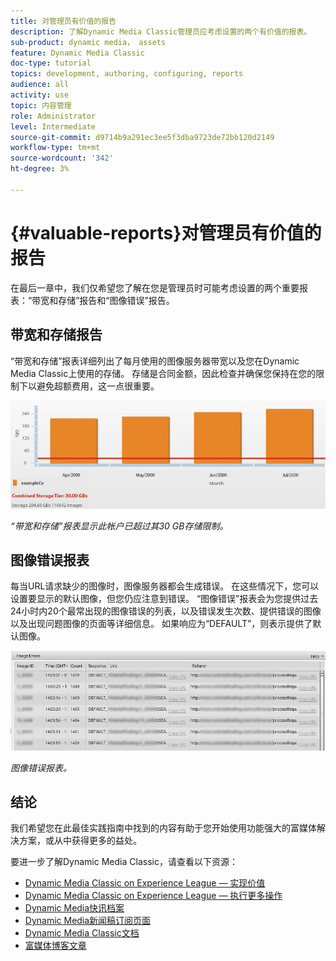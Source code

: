 ```yaml
---
title: 对管理员有价值的报告
description: 了解Dynamic Media Classic管理员应考虑设置的两个有价值的报表。
sub-product: dynamic media， assets
feature: Dynamic Media Classic
doc-type: tutorial
topics: development, authoring, configuring, reports
audience: all
activity: use
topic: 内容管理
role: Administrator
level: Intermediate
source-git-commit: d9714b9a291ec3ee5f3dba9723de72bb120d2149
workflow-type: tm+mt
source-wordcount: '342'
ht-degree: 3%

---
```



# {#valuable-reports}对管理员有价值的报告

在最后一章中，我们仅希望您了解在您是管理员时可能考虑设置的两个重要报表：“带宽和存储”报告和“图像错误”报告。

## 带宽和存储报告

“带宽和存储”报表详细列出了每月使用的图像服务器带宽以及您在Dynamic Media Classic上使用的存储。 存储是合同金额，因此检查并确保您保持在您的限制下以避免超额费用，这一点很重要。

![图像](assets/valuable-reports/reports-1.jpg)

_“带宽和存储”报表显示此帐户已超过其30 GB存储限制。_

## 图像错误报表

每当URL请求缺少的图像时，图像服务器都会生成错误。 在这些情况下，您可以设置要显示的默认图像，但您仍应注意到错误。 “图像错误”报表会为您提供过去24小时内20个最常出现的图像错误的列表，以及错误发生次数、提供错误的图像以及出现问题图像的页面等详细信息。 如果响应为“DEFAULT”，则表示提供了默认图像。

![图像](assets/valuable-reports/reports-2.jpg)

_图像错误报表。_

## 结论

我们希望您在此最佳实践指南中找到的内容有助于您开始使用功能强大的富媒体解决方案，或从中获得更多的益处。

要进一步了解Dynamic Media Classic，请查看以下资源：

- [Dynamic Media Classic on Experience League — 实现价值](https://guided.adobe.com/?launch=AEM-5a#recommended/solutions/experience-manager)
- [Dynamic Media Classic on Experience League — 执行更多操作](https://guided.adobe.com/?launch=AEM-6a#recommended/solutions/experience-manager)
- [Dynamic Media快讯档案](https://docs.adobe.com/content/help/en/dynamic-media-classic/using/dynamic-media-newsletter.html)
- [Dynamic Media新闻稿订阅页面](https://www.adobe.com/subscription/dynamic-media-newsletter.html)
- [Dynamic Media Classic文档](https://docs.adobe.com/content/help/en/dynamic-media-classic/using/home.html)
- [富媒体博客文章](https://theblog.adobe.com/tag/dynamic-media)

